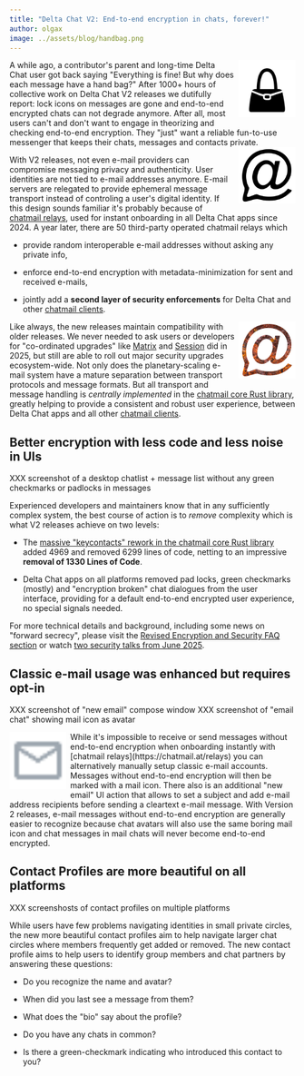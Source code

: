 ```yaml
---
title: "Delta Chat V2: End-to-end encryption in chats, forever!"
author: olgax
image: ../assets/blog/handbag.png
---
```


<img src="../assets/blog/handbag.png" style="width:100px; float:right; clear:both; margin-left:.5em; margin-bottom:.2em;" />
A while ago, a contributor's parent and long-time Delta Chat user 
got back saying "Everything is fine! But why does each message have a hand bag?" 
After 1000+ hours of collective work on Delta Chat V2 releases 
we dutifully report: lock icons on messages are gone 
and end-to-end encrypted chats can not degrade anymore. 
After all, most users can't and don't want to engage in theorizing and checking end-to-end encryption.
They "just" want a reliable fun-to-use messenger that keeps their chats, messages and contacts private. 

<a href="https://chatmail.at">
<img src="../assets/logos/chatmail.png" style="width:100px; float:right; clear:both; margin-left:.5em; margin-bottom:.2em;" />
</a>

With V2 releases, not even e-mail providers can compromise messaging privacy and authenticity. 
User identities are not tied to e-mail addresses anymore. 
E-mail servers are relegated to provide ephemeral message transport 
instead of controling a user's digital identity. 
If this design sounds familiar it's probably because of [chatmail relays](https://chatmail.at/relays),
used for instant onboarding in all Delta Chat apps since 2024. 
A year later, there are 50 third-party operated chatmail relays which 

- provide random interoperable e-mail addresses without asking any private info, 

- enforce end-to-end encryption with metadata-minimization for sent and received e-mails, 

- jointly add a **second layer of security enforcements**
  for Delta Chat and other [chatmail clients](https://chatmail.at/clients).

<a href="http://github.com/chatmail/core/blob/main/README.md">
<img src="../assets/logos/core-rust-logo.png" style="width:100px; float:right; clear:both; margin-left:.5em; margin-bottom:.2em;" />
</a>

Like always, the new releases maintain compatibility with older releases. 
We never needed to ask users or developers for "co-ordinated upgrades" 
like [Matrix](https://matrix.org/blog/2025/07/security-predisclosure/) 
and [Session](https://getsession.org/blog/groups-v2-how-to-upgrade) did in 2025,
but still are able to roll out major security upgrades ecosystem-wide.
Not only does the planetary-scaling e-mail system have a mature separation between transport protocols and message formats. 
But all transport and message handling is 
*centrally implemented* in the [chatmail core Rust library](https://github.com/chatmail/core/blob/main/README.md),
greatly helping to provide a consistent and robust user experience, 
between Delta Chat apps and all other [chatmail clients](https://chatmail.at/clients). 

## Better encryption with less code and less noise in UIs

XXX screenshot of a desktop chatlist + message list without any green checkmarks or padlocks in messages 

Experienced developers and maintainers know 
that in any sufficiently complex system, 
the best course of action is to *remove* complexity which is what V2 releases achieve on two levels:

- The [massive "keycontacts" rework in the chatmail core Rust library](https://github.com/chatmail/core/pull/6796) 
  added 4969 and removed 6299 lines of code, netting to an impressive **removal of 1330 Lines of Code**. 

- Delta Chat apps on all platforms removed pad locks, green checkmarks (mostly) 
  and "encryption broken" chat dialogues from the user interface, 
  providing for a default end-to-end encrypted user experience, no special signals needed. 

For more technical details and background, including some news on "forward secrecy", 
please visit the [Revised Encryption and Security FAQ section](help#e2ee)
or watch [two security talks from June 2025](https://chaos.social/@delta/114794093068029745). 


## Classic e-mail usage was enhanced but requires opt-in 

XXX screenshot of "new email" compose window 
XXX screenshot of "email chat" showing mail icon as avatar

<img src="../assets/blog/email-icon.png" style="width:100px; float:left; clear:both; margin-right:.5em; margin-bottom:.2em;" />
While it's impossible 
to receive or send messages without end-to-end encryption
when onboarding instantly with [chatmail relays](https://chatmail.at/relays)
you can alternatively manually setup classic e-mail accounts. 
Messages without end-to-end encryption will then be marked with a mail icon. 
There also is an additional "new email" UI action 
that allows to set a subject and add e-mail address recipients
before sending a cleartext e-mail message. 
With Version 2 releases, e-mail messages without end-to-end encryption 
are generally easier to recognize because chat avatars will also use the same boring mail icon
and chat messages in mail chats will never become end-to-end encrypted. 


## Contact Profiles are more beautiful on all platforms

XXX screenshosts of contact profiles on multiple platforms 

While users have few problems navigating identities in small private circles,
the new more beautiful contact profiles aim to help navigate larger chat circles 
where members frequently get added or removed. 
The new contact profile aims to help users 
to identify group members and chat partners by answering these questions: 

- Do you recognize the name and avatar? 

- When did you last see a message from them? 

- What does the "bio" say about the profile? 

- Do you have any chats in common? 

- Is there a green-checkmark indicating who introduced this contact to you? 

